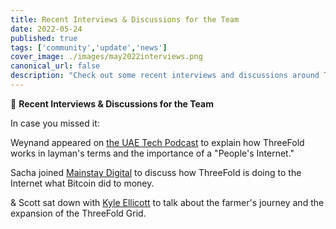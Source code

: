 ```yaml
---
title: Recent Interviews & Discussions for the Team
date: 2022-05-24
published: true
tags: ['community','update','news']
cover_image: ./images/may2022interviews.png
canonical_url: false
description: "Check out some recent interviews and discussions around ThreeFold, decentralization, and farming."
---
```


💬 **Recent Interviews & Discussions for the Team**

In case you missed it:

Weynand appeared on [the UAE Tech Podcast](https://www.albawaba.com/business/uae-tech-podcast-threefold-layer-zero-and-peoples-internet-1477554) to explain how ThreeFold works in layman's terms and the importance of a "People's Internet."

Sacha joined [Mainstay Digital](https://mainstaydigital.com/verticals/macro-visions/macro-visions-doing-to-the-internet-what-bitcoin-did-to-money-with-sacha-obeegadoo/) to discuss how ThreeFold is doing to the Internet what Bitcoin did to money.

& Scott sat down with [Kyle Ellicott](https://medium.com/coinmonks/a-farmers-journey-through-yielding-defi-nodes-and-expanding-the-grid-with-threefold-a70a3e3b98ea) to talk about the farmer's journey and the expansion of the ThreeFold Grid.